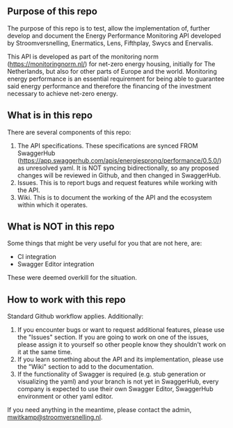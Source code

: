 ## Purpose of this repo
The purpose of this repo is to test, allow the implementation of, further develop and document the Energy Performance Monitoring API developed by Stroomversnelling, Enermatics, Lens, Fifthplay, Swycs and Enervalis. 

This API is developed as part of the monitoring norm (https://monitoringnorm.nl/) for net-zero energy housing, initially for The Netherlands, but also for other parts of Europe and the world. Monitoring energy performance is an essential requirement for being able to guarantee said energy performance and therefore the financing of the investment necessary to achieve net-zero energy.

## What is in this repo
There are several components of this repo:

1. The API specifications. These specifications are synced FROM SwaggerHub (https://app.swaggerhub.com/apis/energiesprong/performance/0.5.0/) as unresolved yaml. It is NOT syncing bidirectionally, so any proposed changes will be reviewed in Github, and then changed in SwaggerHub. 
2. Issues. This is to report bugs and request features while working with the API.
3. Wiki. This is to document the working of the API and the ecosystem within which it operates.  

## What is NOT in this repo  
Some things that might be very useful for you that are not here, are:

- CI integration
- Swagger Editor integration

These were deemed overkill for the situation.  

## How to work with this repo 
Standard Github workflow applies. Additionally:
 
1. If you encounter bugs or want to request additional features, please use the "Issues" section. If you are going to work on one of the issues, please assign it to yourself so other people know they shouldn't work on it at the same time.  
2. If you learn something about the API and its implementation, please use the "Wiki" section to add to the documentation.  
3. If the functionality of Swagger is required (e.g. stub generation or visualizing the yaml) and your branch is not yet in SwaggerHub, every company is expected to use their own Swagger Editor, SwaggerHub environment or other yaml editor.  

If you need anything in the meantime, please contact the admin, mwitkamp@stroomversnelling.nl.  
